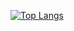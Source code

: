 [![Top Langs](https://github-readme-stats.vercel.app/api/top-langs/?username=somakai-sumasi)](https://github.com/anuraghazra/github-readme-stats)
